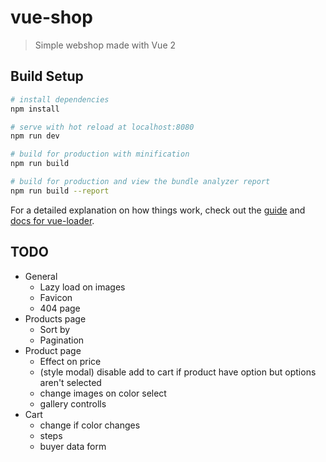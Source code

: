 # vue-shop

> Simple webshop made with Vue 2

## Build Setup

``` bash
# install dependencies
npm install

# serve with hot reload at localhost:8080
npm run dev

# build for production with minification
npm run build

# build for production and view the bundle analyzer report
npm run build --report
```

For a detailed explanation on how things work, check out the [guide](http://vuejs-templates.github.io/webpack/) and [docs for vue-loader](http://vuejs.github.io/vue-loader).

## TODO
- General
    - Lazy load on images
    - Favicon
    - 404 page
- Products page
    - Sort by
    - Pagination
- Product page
    - Effect on price
    - (style modal) disable add to cart if product have option but options aren't selected
    - change images on color select
    - gallery controlls
- Cart
    - change if color changes
    - steps
    - buyer data form
